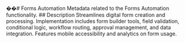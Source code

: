 ��#   F o r m s   A u t o m a t i o n 
 
 
 
 M e t a d a t a   r e l a t e d   t o   t h e   F o r m s   A u t o m a t i o n   f u n c t i o n a l i t y . 
 
 
 
 # #   D e s c r i p t i o n 
 
 
 
 S t r e a m l i n e s   d i g i t a l   f o r m   c r e a t i o n   a n d   p r o c e s s i n g .   I m p l e m e n t a t i o n   i n c l u d e s   f o r m   b u i l d e r   t o o l s ,   f i e l d   v a l i d a t i o n ,   c o n d i t i o n a l   l o g i c ,   w o r k f l o w   r o u t i n g ,   a p p r o v a l   m a n a g e m e n t ,   a n d   d a t a   i n t e g r a t i o n .   F e a t u r e s   m o b i l e   a c c e s s i b i l i t y   a n d   a n a l y t i c s   o n   f o r m   u s a g e . 
 
 
